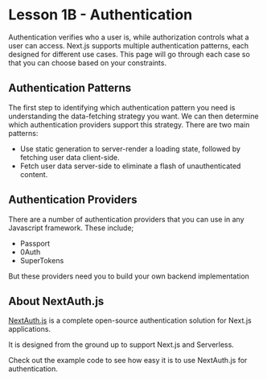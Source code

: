 # Lesson 1B - Authentication

Authentication verifies who a user is, while authorization controls what a user can access. Next.js supports multiple authentication patterns, each designed for different use cases. This page will go through each case so that you can choose based on your constraints.

## Authentication Patterns

The first step to identifying which authentication pattern you need is understanding the data-fetching strategy you want. We can then determine which authentication providers support this strategy. There are two main patterns:

- Use static generation to server-render a loading state, followed by fetching user data client-side.
- Fetch user data server-side to eliminate a flash of unauthenticated content.

## Authentication Providers

There are a number of authentication providers that you can use in any Javascript framework. These include;

- Passport
- 0Auth
- SuperTokens

But these providers need you to build your own backend implementation

## About NextAuth.js

[NextAuth.js](https://next-auth.js.org/getting-started/introduction) is a complete open-source authentication solution for Next.js applications.

It is designed from the ground up to support Next.js and Serverless.

Check out the example code to see how easy it is to use NextAuth.js for authentication.
